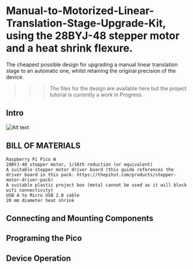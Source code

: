 # Manual-to-Motorized-Linear-Translation-Stage-Upgrade-Kit, using the 28BYJ-48 stepper motor and a heat shrink flexure.
The cheapest possible design for upgrading a manual linear translation stage to an automatic one, whilst retaining the original precision of the device. 

>>>The files for the design are available here but the project tutorial is currently a work in Progress.

## Intro

![Alt text]( /Manual-to-Motorized-Linear-Translation-Stage-Upgrade-Kit/Media/1.jpg)

## BILL OF MATERIALS
  ```
  Raspberry Pi Pico W
  28BYJ-48 stepper motor, 1/16th reduction (or equivalent)
  A suitable stepper motor driver board (this guide references the driver board in this pack: https://thepihut.com/products/stepper-motor-driver-pack)
  A suitable plastic project box (metal cannot be used as it will block wifi connectivity)
  USB A to Micro USB 2.0 cable
  20 mm diameter heat shrink
  ```
  
## Connecting and Mounting Components
  
## Programing the Pico

## Device Operation
